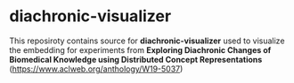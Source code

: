# diachronic-visualizer


This reposiroty contains source for **diachronic-visualizer** used to visualize the embedding for experiments from **Exploring Diachronic Changes of Biomedical Knowledge using Distributed Concept Representations** (https://www.aclweb.org/anthology/W19-5037)
